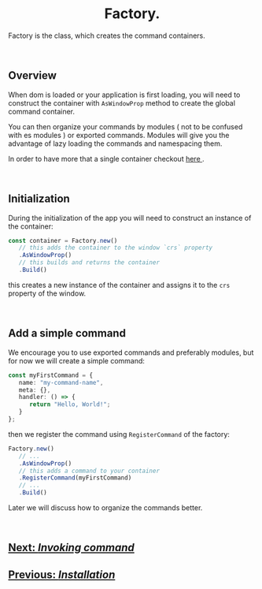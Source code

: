 <h1 align="center">
   <b>
      Factory.
   </b>
</h1>

Factory is the class, which creates the command containers.

<br />

## Overview

When dom is loaded or your application is first loading, you will need to construct the container with `AsWindowProp` method to create the global command container.

You can then organize your commands by modules ( not to be confused with es modules ) or exported commands. Modules will give you the advantage of lazy loading the commands and namespacing them.

In order to have more that a single container checkout <a href="./more-containers.md"> here </a>.

<br />

## Initialization

During the initialization of the app you will need to construct an instance of the container:

```typescript
const container = Factory.new()
   // this adds the container to the window `crs` property
   .AsWindowProp()
   // this builds and returns the container
   .Build()
```

this creates a new instance of the container and assigns it to the `crs` property of the window.

<br />

## Add a simple command

We encourage you to use exported commands and preferably modules, but for now we will create a simple command:

```typescript
const myFirstCommand = {
   name: "my-command-name",
   meta: {},
   handler: () => {
      return "Hello, World!";
   }
};
```

then we register the command using `RegisterCommand` of the factory:

```typescript
Factory.new()
   // ...
   .AsWindowProp()
   // this adds a command to your container
   .RegisterCommand(myFirstCommand)
   // ...
   .Build()

```

Later we will discuss how to organize the commands better.

<br/>

<div>
   <h2><a href="./invoking-command.md">   
      Next: <i>Invoking command</i>
   </a></h2>
   
</div>

<div>
   <h2><a href="./installation.md">   
      Previous: <i>Installation</i>
   </a></h2>
</div>